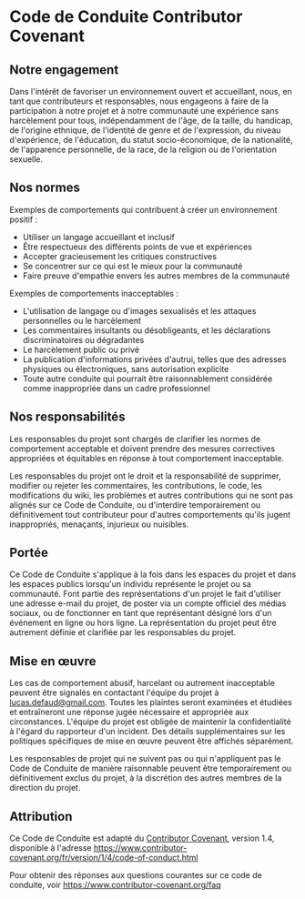 # Code de Conduite Contributor Covenant

## Notre engagement

Dans l'intérêt de favoriser un environnement ouvert et accueillant, nous, en tant que contributeurs et responsables, nous engageons à faire de la participation à notre projet et à notre communauté une expérience sans harcèlement pour tous, indépendamment de l'âge, de la taille, du handicap, de l'origine ethnique, de l'identité de genre et de l'expression, du niveau d'expérience, de l'éducation, du statut socio-économique, de la nationalité, de l'apparence personnelle, de la race, de la religion ou de l'orientation sexuelle.

## Nos normes

Exemples de comportements qui contribuent à créer un environnement positif :

- Utiliser un langage accueillant et inclusif
- Être respectueux des différents points de vue et expériences
- Accepter gracieusement les critiques constructives
- Se concentrer sur ce qui est le mieux pour la communauté
- Faire preuve d'empathie envers les autres membres de la communauté

Exemples de comportements inacceptables :

- L'utilisation de langage ou d'images sexualisés et les attaques personnelles ou le harcèlement
- Les commentaires insultants ou désobligeants, et les déclarations discriminatoires ou dégradantes
- Le harcèlement public ou privé
- La publication d'informations privées d'autrui, telles que des adresses physiques ou électroniques, sans autorisation explicite
- Toute autre conduite qui pourrait être raisonnablement considérée comme inappropriée dans un cadre professionnel

## Nos responsabilités

Les responsables du projet sont chargés de clarifier les normes de comportement acceptable et doivent prendre des mesures correctives appropriées et équitables en réponse à tout comportement inacceptable.

Les responsables du projet ont le droit et la responsabilité de supprimer, modifier ou rejeter les commentaires, les contributions, le code, les modifications du wiki, les problèmes et autres contributions qui ne sont pas alignés sur ce Code de Conduite, ou d'interdire temporairement ou définitivement tout contributeur pour d'autres comportements qu'ils jugent inappropriés, menaçants, injurieux ou nuisibles.

## Portée

Ce Code de Conduite s'applique à la fois dans les espaces du projet et dans les espaces publics lorsqu'un individu représente le projet ou sa communauté. Font partie des représentations d'un projet le fait d'utiliser une adresse e-mail du projet, de poster via un compte officiel des médias sociaux, ou de fonctionner en tant que représentant désigné lors d'un événement en ligne ou hors ligne. La représentation du projet peut être autrement définie et clarifiée par les responsables du projet.

## Mise en œuvre

Les cas de comportement abusif, harcelant ou autrement inacceptable peuvent être signalés en contactant l'équipe du projet à lucas.defaud@gmail.com. Toutes les plaintes seront examinées et étudiées et entraîneront une réponse jugée nécessaire et appropriée aux circonstances. L'équipe du projet est obligée de maintenir la confidentialité à l'égard du rapporteur d'un incident. Des détails supplémentaires sur les politiques spécifiques de mise en œuvre peuvent être affichés séparément.

Les responsables de projet qui ne suivent pas ou qui n'appliquent pas le Code de Conduite de manière raisonnable peuvent être temporairement ou définitivement exclus du projet, à la discrétion des autres membres de la direction du projet.

## Attribution

Ce Code de Conduite est adapté du [Contributor Covenant](https://www.contributor-covenant.org), version 1.4, disponible à l'adresse https://www.contributor-covenant.org/fr/version/1/4/code-of-conduct.html

Pour obtenir des réponses aux questions courantes sur ce code de conduite, voir https://www.contributor-covenant.org/faq
